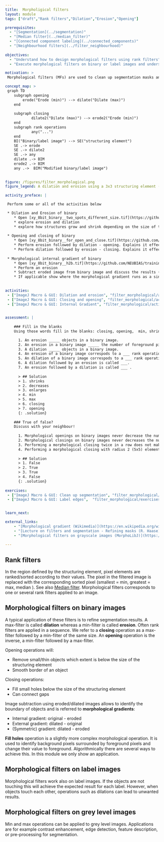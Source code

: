 ```yaml
---
title:  Morpholigical filters
layout: module 
tags: ["draft","Rank filters","Dilation","Erosion","Opening"]

prerequisites:
  - "[Segmentation](../segmentation)"
  - "[Median filter](../median_filter)"
  - "[Connected component labeling](../connected_components)"
  - "[Neighbourhood filters](../filter_neighbourhood)"
  
objectives: 
  - "Understand how to design morphological filters using rank filters"
  - "Execute morphological filters on binary or label images and understand the output"

motivation: >
 Morphological filters (MFs) are used to clean up segmentation masks and achieve a change in morphology and/or size of the objects. For example, MFs are used to remove wrongly assigned foreground pixels, separate touching objects, or identify objects boundaries. 

concept_map: >
 graph TD
    subgraph opening
        erode("Erode (min)") --> dilate("Dilate (max)")
    end
    
    subgraph closing
            dilate2("Dilate (max)") --> erode2("Erode (min)")
    end
    subgraph rank operations
            any("...")
    end
    BI("Binary/label image") --> SE("structuring element")
    SE .-> erode 
    SE .-> dilate2 
    SE .-> any 
    dilate .-> BIM
    erode2 .-> BIM
    any .->  BIM("Modified binary/label image")
     
    
figure: /figures/filter_morphological.png
figure_legend: A dilation and erosion using a 3x3 structuring element (left side). Morphological filters applied in series, e.g. opening and closing, can achieve very useful results (right side). 

activity_preface: |

 Perform some or all of the activities below

 * Dilation and Erosion of binary
    * Open [xy_8bit_binary__two_spots_different_size.tif](https://github.com/NEUBIAS/training-resources/raw/master/image_data/xy_8bit_binary__two_spots_different_size.tif) 
    * explore erosion and dilation 
    * explore how structures grow and shrink depending on the size of the structuring element
 
 * Opening and closing of binary
    * Open [xy_8bit_binary__for_open_and_close.tif](https://github.com/NEUBIAS/training-resources/raw/master/image_data/xy_8bit_binary__for_open_and_close.tif)
    * Perform erosion followed by dilation - opening. Explains it effects in removing thin structures, smoothing borders. If applicable show that opening runs as single command.
    * Perform dilation followed by erosion - closing. Explains it effects on filling small holes, connecting gaps. If applicable show that opening runs as single command.
  
 * Morphological internal gradient of binary
    * Open [xy_8bit_binary__h2b.tif](https://github.com/NEUBIAS/training-resources/raw/master/image_data/xy_8bit_binary__h2b.tif)
    * Perform an erosion
    * Subtract eroded image from binary image and discuss the results (Internal Gradient)
    * If applicable show where the morphological gradient runs as a single command
 
  
activities: 
 - ["ImageJ Macro & GUI: Dilation and erosion", "filter_morphological/activities/filter_morphological_dilation_erosion.ijm", "java"]
 - ["ImageJ Macro & GUI: Closing and opening", "filter_morphological/activities/filter_morphological_opening_closing.ijm", "java"]
 - ["ImageJ Macro & GUI: Internal Gradient", "filter_morphological/activities/filter_morphological_inner_gradient.ijm", "java"]
  

assessment: | 
 
    ### Fill in the blanks
    Using those words fill in the blanks: closing, opening,  min, shrinks, decreases, enlarges, max.

      1. An erosion _____ objects in a binary image.
      2. An erosion in a binary image _____ the number of foreground pixels.
      3. A dilation _____ objects in a binary image.
      4. An erosion of a binary image correspods to a ___ rank operation.
      5. An dilation of a binary image correspods to a ___ rank operation.
      6. A dilation followed by an erosion is called ___.
      7. An erosion followed by a dilation is called ___ .
      
      > ## Solution
      > 1. shrinks
      > 2. decreases
      > 3. enlarges
      > 4. min
      > 5. max
      > 6. closing
      > 7. opening
      {: .solution}
    
    ### True of false? 
    Discuss with your neighbour!
    
      1. Morphological openings on binary images never decrease the number of foreground pixels.
      2. Morphological closings on binary images never decreases the number of foreground pixels.
      3. Performing a morphological closing twice in a row does not make sense, because the second closing does not further change the image.
      4. Performing a morphological closing with radius 2 (5x5) element is equivalent to two subsequent closing operation with radius 1.
    
      > ## Solution
      > 1. False
      > 2. True
      > 3. True
      > 4. False
      {: .solution}
    
exercises: 
 - ["ImageJ Macro & GUI: Clean up segmentation", "filter_morphological/exercises/filter_morphological_binary.md"]
 - ["ImageJ Macro & GUI: Label edges",  "filter_morphological/exercises/filter_morphological_label.md"]
 

learn_next:

external_links:
    - "[Morphological gradient (Wikimedia)](https://en.wikipedia.org/wiki/Morphological_gradient)"
    - "[Lecture on filters and segmentation - Refining masks (R. Haase)](https://www.youtube.com/watch?v=LT8L3vSLQ2Q&t=1871s)"
    - "[Morphological filters on grayscale images (MorphoLibJ)](https://imagej.net/plugins/morpholibj#grayscale-morphological-filters)"
   
---
```


## Rank filters
In the region defined by the structuring element, pixel elements are ranked/sorted according to their values. The pixel in the filtered image is replaced with the corresponding sorted pixel (smallest = min, greatest = max, median ). See also [Median filter](../median_filter). Morphological filters corresponds to one or several rank filters applied to an image. 

## Morphological filters on binary images
A typical application of these filters is to refine segmentation results. A max-filter is called **dilation** whereas a min-filter is called **erosion**. Often rank filters are applied in a sequence. We refer to a **closing** operation as a max-filter followed by a min-filter of the same size. An **opening** operation is the inverse, a min-filter followed by a max-filter. 

Opening operations will:
 * Remove small/thin objects which extent is below the size of the structuring element
 * Smooth border of an object
 
Closing operations:
 * Fill small holes below the size of the structuring element
 * Can connect gaps

Image subtraction using eroded/dilated images allows to identify the boundary of objects and is referred to **morphological gradients**:
 * Internal gradient: original - eroded 
 * External gradient: dilated - original
 * (Symmetric) gradient: dilated - eroded 

**Fill holes** operation is a slightly more complex morphological operation. It is used to identify background pixels surrounded by foreground pixels and change their value to foreground. Algorithmically there are several ways to achieve this. In this module we only show an application. 


## Morphological filters on label images
Morphological filters work also on label images. If the objects are not touching this will achieve the expected result for each label. However, when objects touch each other, operations such as dilations can lead to unwanted results. 


## Morphological filters on grey level images
Min and max operations can be applied to grey level images. Applications are for example contrast enhancement, edge detection, feature description, or pre-processing for segmentation.











